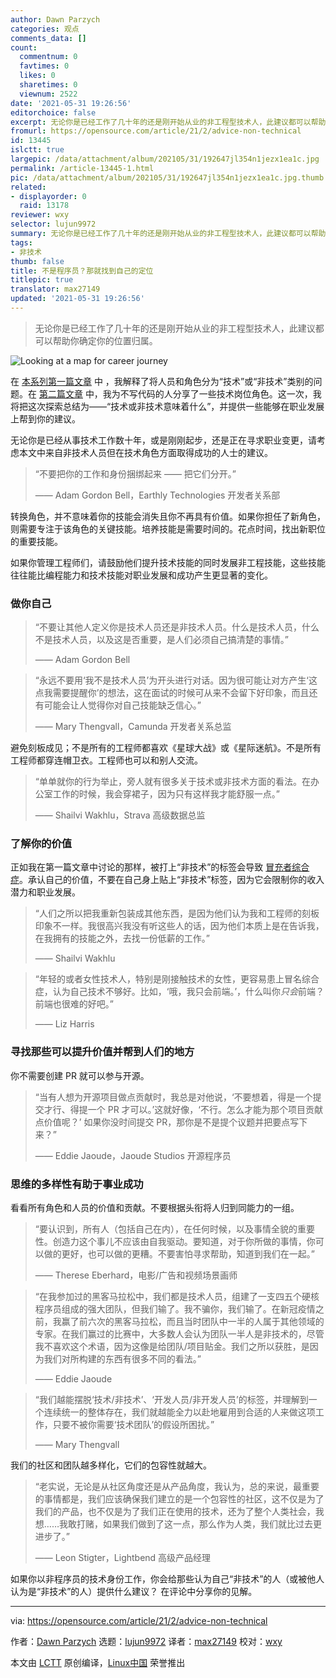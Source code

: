 ```yaml
---
author: Dawn Parzych
categories: 观点
comments_data: []
count:
  commentnum: 0
  favtimes: 0
  likes: 0
  sharetimes: 0
  viewnum: 2522
date: '2021-05-31 19:26:56'
editorchoice: false
excerpt: 无论你是已经工作了几十年的还是刚开始从业的非工程型技术人，此建议都可以帮助你确定你的位置归属。
fromurl: https://opensource.com/article/21/2/advice-non-technical
id: 13445
islctt: true
largepic: /data/attachment/album/202105/31/192647jl354n1jezx1ea1c.jpg
permalink: /article-13445-1.html
pic: /data/attachment/album/202105/31/192647jl354n1jezx1ea1c.jpg.thumb.jpg
related:
- displayorder: 0
  raid: 13178
reviewer: wxy
selector: lujun9972
summary: 无论你是已经工作了几十年的还是刚开始从业的非工程型技术人，此建议都可以帮助你确定你的位置归属。
tags:
- 非技术
thumb: false
title: 不是程序员？那就找到自己的定位
titlepic: true
translator: max27149
updated: '2021-05-31 19:26:56'
---
```



> 
> 无论你是已经工作了几十年的还是刚开始从业的非工程型技术人，此建议都可以帮助你确定你的位置归属。
> 
> 
> 


![](/data/attachment/album/202105/31/192647jl354n1jezx1ea1c.jpg "Looking at a map for career journey")


在 [本系列第一篇文章](/article-13168-1.html) 中 ，我解释了将人员和角色分为“技术”或“非技术”类别的问题。在 [第二篇文章](/article-13178-1.html) 中，我为不写代码的人分享了一些技术岗位角色。这一次，我将把这次探索总结为——“技术或非技术意味着什么”，并提供一些能够在职业发展上帮到你的建议。


无论你是已经从事技术工作数十年，或是刚刚起步，还是正在寻求职业变更，请考虑本文中来自非技术人员但在技术角色方面取得成功的人士的建议。



> 
> “不要把你的工作和身份捆绑起来 —— 把它们分开。”
> 
> 
> —— Adam Gordon Bell，Earthly Technologies 开发者关系部
> 
> 
> 


转换角色，并不意味着你的技能会消失且你不再具有价值。如果你担任了新角色，则需要专注于该角色的关键技能。培养技能是需要时间的。花点时间，找出新职位的重要技能。


如果你管理工程师们，请鼓励他们提升技术技能的同时发展非工程技能，这些技能往往能比编程能力和技术技能对职业发展和成功产生更显著的变化。


### 做你自己



> 
> “不要让其他人定义你是技术人员还是非技术人员。什么是技术人员，什么不是技术人员，以及这是否重要，是人们必须自己搞清楚的事情。”
> 
> 
> —— Adam Gordon Bell
> 
> 
> 



> 
> “永远不要用‘我不是技术人员’为开头进行对话。因为很可能让对方产生‘这点我需要提醒你’的想法，这在面试的时候可从来不会留下好印象，而且还有可能会让人觉得你对自己技能缺乏信心。”
> 
> 
> —— Mary Thengvall，Camunda 开发者关系总监
> 
> 
> 


避免刻板成见；不是所有的工程师都喜欢《星球大战》或《星际迷航》。不是所有工程师都穿连帽卫衣。工程师也可以和别人交流。



> 
> “单单就你的行为举止，旁人就有很多关于技术或非技术方面的看法。在办公室工作的时候，我会穿裙子，因为只有这样我才能舒服一点。”
> 
> 
> —— Shailvi Wakhlu，Strava 高级数据总监
> 
> 
> 


### 了解你的价值


正如我在第一篇文章中讨论的那样，被打上“非技术”的标签会导致 [冒充者综合症](https://opensource.com/business/15/9/tips-avoiding-impostor-syndrome)。承认自己的价值，不要在自己身上贴上“非技术”标签，因为它会限制你的收入潜力和职业发展。



> 
> “人们之所以把我重新包装成其他东西，是因为他们认为我和工程师的刻板印象不一样。我很高兴我没有听这些人的话，因为他们本质上是在告诉我，在我拥有的技能之外，去找一份低薪的工作。”
> 
> 
> —— Shailvi Wakhlu
> 
> 
> 



> 
> “年轻的或者女性技术人，特别是刚接触技术的女性，更容易患上冒名综合症，认为自己技术不够好。比如，‘哦，我只会前端。’，什​​么叫你*只会*前端？前端也很难的好吧。”
> 
> 
> —— Liz Harris
> 
> 
> 


### 寻找那些可以提升价值并帮到人们的地方


你不需要创建 PR 就可以参与开源。



> 
> “当有人想为开源项目做点贡献时，我总是对他说，‘不要想着，得是一个提交才行、得提一个 PR 才可以。’这就好像，‘不行。怎么才能为那个项目贡献点价值呢？’ 如果你没时间提交 PR，那你是不是提个议题并把要点写下来？”
> 
> 
> —— Eddie Jaoude，Jaoude Studios 开源程序员
> 
> 
> 


### 思维的多样性有助于事业成功


看看所有角色和人员的价值和贡献。不要根据头衔将人归到同能力的一组。



> 
> “要认识到，所有人（包括自己在内），在任何时候，以及事情全貌的重要性。创造力这个事儿不应该由自我驱动。要知道，对于你所做的事情，你可以做的更好，也可以做的更糟。不要害怕寻求帮助，知道到我们在一起。”
> 
> 
> —— Therese Eberhard，电影/广告和视频场景画师
> 
> 
> 



> 
> “在我参加过的黑客马拉松中，我们都是技术人员，组建了一支四五个硬核程序员组成的强大团队，但我们输了。我不骗你，我们输了。在新冠疫情之前，我赢了前六次的黑客马拉松，而且当时团队中一半的人属于其他领域的专家。在我们赢过的比赛中，大多数人会认为团队一半人是非技术的，尽管我不喜欢这个术语，因为这像是给团队/项目贴金。我们之所以获胜，是因为我们对所构建的东西有很多不同的看法。”
> 
> 
> —— Eddie Jaoude
> 
> 
> 



> 
> “我们越能摆脱‘技术/非技术’、‘开发人员/非开发人员’的标签，并理解到一个连续统一的整体存在，我们就越能全力以赴地雇用到合适的人来做这项工作，只要不被你需要‘技术团队’的假设所困扰。”
> 
> 
> —— Mary Thengvall
> 
> 
> 


我们的社区和团队越多样化，它们的包容性就越大。



> 
> “老实说，无论是从社区角度还是从产品角度，我认为，总的来说，最重要的事情都是，我们应该确保我们建立的是一个包容性的社区，这不仅是为了我们的产品，也不仅是为了我们正在使用的技术，还为了整个人类社会，我想……我敢打赌，如果我们做到了这一点，那么作为人类，我们就比过去更进步了。”
> 
> 
> —— Leon Stigter，Lightbend 高级产品经理
> 
> 
> 


如果你以非程序员的技术身份工作，你会给那些认为自己“非技术”的人（或被他人认为是“非技术”的人）提供什么建议？ 在评论中分享你的见解。




---


via: <https://opensource.com/article/21/2/advice-non-technical>


作者：[Dawn Parzych](https://opensource.com/users/dawnparzych) 选题：[lujun9972](https://github.com/lujun9972) 译者：[max27149](https://github.com/max27149) 校对：[wxy](https://github.com/wxy)


本文由 [LCTT](https://github.com/LCTT/TranslateProject) 原创编译，[Linux中国](https://linux.cn/) 荣誉推出
